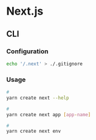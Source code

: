 # Next.js

## CLI

### Configuration

```sh
echo '/.next' > ./.gitignore
```

### Usage

```sh
#
yarn create next --help

#
yarn create next app [app-name]

#
yarn create next env
```
